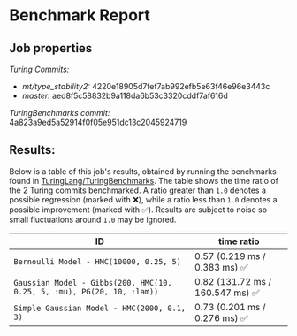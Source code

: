 # Benchmark Report

## Job properties

*Turing Commits:*
- *mt/type_stability2:* 4220e18905d7fef7ab992efb5e63f46e96e3443c
- *master:* aed8f5c58832b9a118da6b53c3320cddf7af616d

*TuringBenchmarks commit:* 4a823a9ed5a52914f0f05e951dc13c2045924719

## Results:

Below is a table of this job's results, obtained by running the benchmarks found in
[TuringLang/TuringBenchmarks](https://github.com/TuringLang/TuringBenchmarks). The table shows the time ratio of the 2 Turing commits benchmarked. A ratio greater than `1.0` denotes a possible regression (marked with :x:), while a ratio less than `1.0` denotes a possible improvement (marked with :white_check_mark:). Results are subject to noise so small fluctuations around `1.0` may be ignored.

| ID | time ratio |
|----|------------|
`Bernoulli Model - HMC(10000, 0.25, 5)` | 0.57 (0.219 ms / 0.383 ms)  :white_check_mark: |
`Gaussian Model - Gibbs(200, HMC(10, 0.25, 5, :mu), PG(20, 10, :lam))` | 0.82 (131.72 ms / 160.547 ms)  :white_check_mark: |
`Simple Gaussian Model - HMC(2000, 0.1, 3)` | 0.73 (0.201 ms / 0.276 ms)  :white_check_mark: |


